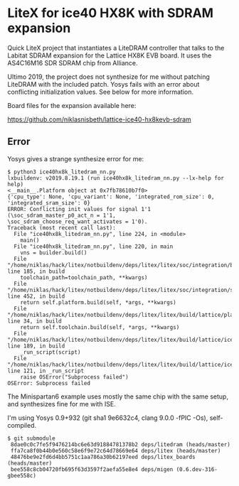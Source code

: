 LiteX for ice40 HX8K with SDRAM expansion
====

Quick LiteX project that instantiates a LiteDRAM controller that talks to the Labitat SDRAM expansion for the Lattice HX8K EVB board. It uses the AS4C16M16 SDR SDRAM chip from Alliance.

Ultimo 2019, the project does not synthesize for me without patching LiteDRAM with the included patch. Yosys fails with an error about conflicting initialization values. See below for more information.

Board files for the expansion available here:

https://github.com/niklasnisbeth/lattice-ice40-hx8kevb-sdram

Error
----

Yosys gives a strange synthesize error for me:

```
$ python3 ice40hx8k_litedram_nn.py 
lxbuildenv: v2019.8.19.1 (run ice40hx8k_litedram_nn.py --lx-help for help)
<__main__.Platform object at 0x7fb78610b7f0>
{'cpu_type': None, 'cpu_variant': None, 'integrated_rom_size': 0, 'integrated_sram_size': 0}
ERROR: Conflicting init values for signal 1'1 (\soc_sdram_master_p0_act_n = 1'1, \soc_sdram_choose_req_want_activates = 1'0).
Traceback (most recent call last):
  File "ice40hx8k_litedram_nn.py", line 224, in <module>
    main()
  File "ice40hx8k_litedram_nn.py", line 220, in main
    vns = builder.build()
  File "/home/niklas/hack/litex/notbuildenv/deps/litex/litex/soc/integration/builder.py", line 185, in build
    toolchain_path=toolchain_path, **kwargs)
  File "/home/niklas/hack/litex/notbuildenv/deps/litex/litex/soc/integration/soc_core.py", line 452, in build
    return self.platform.build(self, *args, **kwargs)
  File "/home/niklas/hack/litex/notbuildenv/deps/litex/litex/build/lattice/platform.py", line 34, in build
    return self.toolchain.build(self, *args, **kwargs)
  File "/home/niklas/hack/litex/notbuildenv/deps/litex/litex/build/lattice/icestorm.py", line 189, in build
    _run_script(script)
  File "/home/niklas/hack/litex/notbuildenv/deps/litex/litex/build/lattice/icestorm.py", line 121, in _run_script
    raise OSError("Subprocess failed")
OSError: Subprocess failed
```

The Minispartan6 example uses mostly the same chip with the same setup, and synthesizes fine for me with ISE.

I'm using Yosys 0.9+932 (git sha1 9e6632c4, clang 9.0.0 -fPIC -Os), self-compiled.

```
$ git submodule 
 8dae0c0c7fe5f9476214bc6e63d91884781378b2 deps/litedram (heads/master)
 ffa7ca8f0b44b0e560c58e6f9e72c64d78669e64 deps/litex (heads/master)
 48476be9e2fd6d4bb5751c1aa786a30b62197eed deps/litex_boards (heads/master)
 bee558c8cb04720fb695f63d3597f2aefa55e8e4 deps/migen (0.6.dev-316-gbee558c)
```
